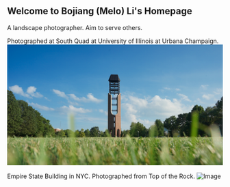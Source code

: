 ## Welcome to Bojiang (Melo) Li's Homepage

A landscape photographer. Aim to serve others.

Photographed at South Quad at University of Illinois at Urbana Champaign.
![Image](https://github.com/bojiang3/bojiang3/blob/main/UIUC%20South%20Quad.jpg)

Empire State Building in NYC. Photographed from Top of the Rock.
![Image](https://github.com/bojiang3/bojiang3.github.io/blob/main/IMG_6884.jpg)

